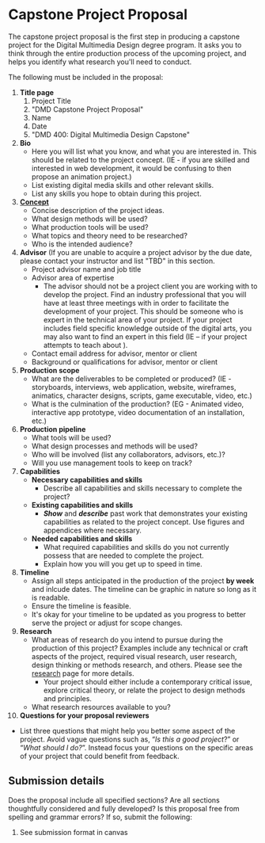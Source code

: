 # Capstone Project Proposal

The capstone project proposal is the first step in producing a capstone project for the Digital Multimedia Design degree program. It asks you to think through the entire production process of the upcoming project, and helps you identify what research you'll need to conduct.

The following must be included in the proposal:

1. **Title page**
   1. Project Title
   2. "DMD Capstone Project Proposal"
   3. Name
   4. Date
   5. "DMD 400: Digital Multimedia Design Capstone"
2. **Bio**
   * Here you will list what you know, and what you are interested in. This should be related to the project concept. \(IE - if you are skilled and interested in web development, it would be confusing to then propose an animation project.\)
   * List existing digital media skills and other relevant skills.
   * List any skills you hope to obtain during this project.
3. **[Concept](/concept-development.md)**
   * Concise description of the project ideas.
   * What design methods will be used?
   * What production tools will be used?
   * What topics and theory need to be researched?
   * Who is the intended audience?
4. **Advisor** (If you are unable to acquire a project advisor by the due date, please contact your instructor and list "TBD" in this section.
   * Project advisor name and job title
   * Advisor area of expertise
     * The advisor should not be a project client you are working with to develop the project. Find an industry professional that you will have at least three meetings with in order to facilitate the development of your project. This should be someone who is expert in the technical area of your project. If your project includes field specific knowledge outside of the digital arts, you may also want to find an expert in this field (IE – if your project attempts to teach about ).
   * Contact email address for advisor, mentor or client
   * Background or qualifications for advisor, mentor or client
5. **Production scope**
   * What are the deliverables to be completed or produced? \(IE - storyboards, interviews, web application, website, wireframes, animatics, character designs, scripts, game executable, video, etc.\)
   * What is the culmination of the production? (EG - Animated video, interactive app prototype, video documentation of an installation, etc.) 
6. **Production pipeline**
   * What tools will be used?
   * What design processes and methods will be used?
   * Who will be involved \(list any collaborators, advisors, etc.\)?
   * Will you use management tools to keep on track?
7. **Capabilities**
   * **Necessary capabilities and skills**
     * Describe all capabilities and skills necessary to complete the project?
   * **Existing capabilities and skills**
     * _**Show**_ and _**describe**_ past work that demonstrates your existing capabilities as related to the project concept. Use figures and appendices where necessary.
   * **Needed capabilities and skills** 
     * What required capabilities and skills do you not currently possess that are needed to complete the project.
     * Explain how you will you get up to speed in time.
8. **Timeline**
   * Assign all steps anticipated in the production of the project **by week** and inlcude dates. The timeline can be graphic in nature so long as it is readable.
   * Ensure the timeline is feasible.
   * It's okay for your timeline to be updated as you progress to better serve the project or adjust for scope changes.
9. **Research**
   * What areas of research do you intend to pursue during the production of this project? Examples include any technical or craft aspects of the project, required visual research, user research, design thinking or methods research, and others. Please see the [research](/capstone-project-research.md) page for more details. 
     * Your project should either include a contemporary critical issue, explore critical theory, or relate the project to design methods and principles.    
   * What research resources available to you?
10. **Questions for your proposal reviewers**
   * List three questions that might help you better some aspect of the project. Avoid vague questions such as, “_Is this a good project_?” or “_What should I do?_”. Instead focus your questions on the specific areas of your project that could benefit from feedback.

## Submission details

Does the proposal include all specified sections? Are all sections thoughtfully considered and fully developed? Is this proposal free from spelling and grammar errors? If so, submit the following:

1. See submission format in canvas





